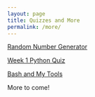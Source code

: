 ```yaml
---
layout: page
title: Quizzes and More
permalink: /more/
---
```


[Random Number Generator](https://mister-dew.github.io/realdrew/2022/08/22/randomnumber.html)

[Week 1 Python Quiz](https://mister-dew.github.io/realdrew/2022/08/23/pythonworkweek1.html)

[Bash and My Tools](https://mister-dew.github.io/realdrew/2022/08/25/bashstuff.html)

More to come!